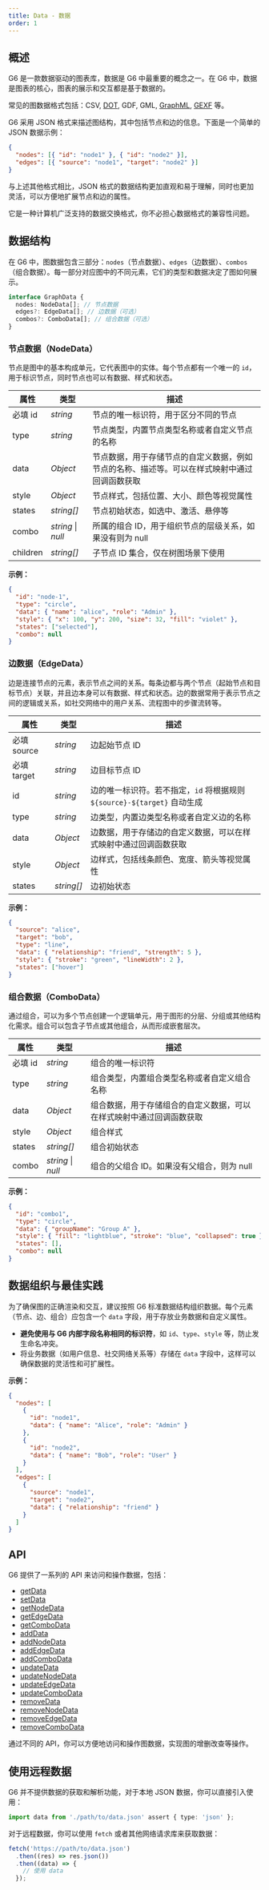 ```yaml
---
title: Data - 数据
order: 1
---
```


## 概述

G6 是一款数据驱动的图表库，数据是 G6 中最重要的概念之一。在 G6 中，数据是图表的核心，图表的展示和交互都是基于数据的。

常见的图数据格式包括：CSV, [DOT](https://graphviz.org/doc/info/lang.html), GDF, GML, [GraphML](http://graphml.graphdrawing.org/), [GEXF](https://gexf.net/) 等。

G6 采用 JSON 格式来描述图结构，其中包括节点和边的信息。下面是一个简单的 JSON 数据示例：

```json
{
  "nodes": [{ "id": "node1" }, { "id": "node2" }],
  "edges": [{ "source": "node1", "target": "node2" }]
}
```

与上述其他格式相比，JSON 格式的数据结构更加直观和易于理解，同时也更加灵活，可以方便地扩展节点和边的属性。

它是一种计算机广泛支持的数据交换格式，你不必担心数据格式的兼容性问题。

## 数据结构

在 G6 中，图数据包含三部分：`nodes`（节点数据）、`edges`（边数据）、`combos`（组合数据）。每一部分对应图中的不同元素，它们的类型和数据决定了图如何展示。

```ts
interface GraphData {
  nodes: NodeData[]; // 节点数据
  edges?: EdgeData[]; // 边数据（可选）
  combos?: ComboData[]; // 组合数据（可选）
}
```

### 节点数据（NodeData）

节点是图中的基本构成单元，它代表图中的实体。每个节点都有一个唯一的 `id`，用于标识节点，同时节点也可以有数据、样式和状态。

| 属性                                  | 类型               | 描述                                                                                         |
| ------------------------------------- | ------------------ | -------------------------------------------------------------------------------------------- |
| <Badge type="success">必填</Badge> id | _string_           | 节点的唯一标识符，用于区分不同的节点                                                         |
| type                                  | _string_           | 节点类型，内置节点类型名称或者自定义节点的名称                                               |
| data                                  | _Object_           | 节点数据，用于存储节点的自定义数据，例如节点的名称、描述等。可以在样式映射中通过回调函数获取 |
| style                                 | _Object_           | 节点样式，包括位置、大小、颜色等视觉属性                                                     |
| states                                | _string[]_         | 节点初始状态，如选中、激活、悬停等                                                           |
| combo                                 | _string_ \| _null_ | 所属的组合 ID，用于组织节点的层级关系，如果没有则为 null                                     |
| children                              | _string[]_         | 子节点 ID 集合，仅在树图场景下使用                                                           |

**示例：**

```json
{
  "id": "node-1",
  "type": "circle",
  "data": { "name": "alice", "role": "Admin" },
  "style": { "x": 100, "y": 200, "size": 32, "fill": "violet" },
  "states": ["selected"],
  "combo": null
}
```

### 边数据（EdgeData）

边是连接节点的元素，表示节点之间的关系。每条边都与两个节点（起始节点和目标节点）关联，并且边本身可以有数据、样式和状态。边的数据常用于表示节点之间的逻辑或关系，如社交网络中的用户关系、流程图中的步骤流转等。

| 属性                                      | 类型       | 描述                                                                     |
| ----------------------------------------- | ---------- | ------------------------------------------------------------------------ |
| <Badge type="success">必填</Badge> source | _string_   | 边起始节点 ID                                                            |
| <Badge type="success">必填</Badge> target | _string_   | 边目标节点 ID                                                            |
| id                                        | _string_   | 边的唯一标识符。若不指定，`id` 将根据规则 `${source}-${target}` 自动生成 |
| type                                      | _string_   | 边类型，内置边类型名称或者自定义边的名称                                 |
| data                                      | _Object_   | 边数据，用于存储边的自定义数据，可以在样式映射中通过回调函数获取         |
| style                                     | _Object_   | 边样式，包括线条颜色、宽度、箭头等视觉属性                               |
| states                                    | _string[]_ | 边初始状态                                                               |

**示例：**

```json
{
  "source": "alice",
  "target": "bob",
  "type": "line",
  "data": { "relationship": "friend", "strength": 5 },
  "style": { "stroke": "green", "lineWidth": 2 },
  "states": ["hover"]
}
```

### 组合数据（ComboData）

通过组合，可以为多个节点创建一个逻辑单元，用于图形的分层、分组或其他结构化需求。组合可以包含子节点或其他组合，从而形成嵌套层次。

| 属性                                  | 类型               | 描述                                                                 |
| ------------------------------------- | ------------------ | -------------------------------------------------------------------- |
| <Badge type="success">必填</Badge> id | _string_           | 组合的唯一标识符                                                     |
| type                                  | _string_           | 组合类型，内置组合类型名称或者自定义组合名称                         |
| data                                  | _Object_           | 组合数据，用于存储组合的自定义数据，可以在样式映射中通过回调函数获取 |
| style                                 | _Object_           | 组合样式                                                             |
| states                                | _string[]_         | 组合初始状态                                                         |
| combo                                 | _string_ \| _null_ | 组合的父组合 ID。如果没有父组合，则为 null                           |

**示例：**

```json
{
  "id": "combo1",
  "type": "circle",
  "data": { "groupName": "Group A" },
  "style": { "fill": "lightblue", "stroke": "blue", "collapsed": true },
  "states": [],
  "combo": null
}
```

## 数据组织与最佳实践

为了确保图的正确渲染和交互，建议按照 G6 标准数据结构组织数据。每个元素（节点、边、组合）应包含一个 `data` 字段，用于存放业务数据和自定义属性。

- **避免使用与 G6 内部字段名称相同的标识符**，如 `id`、`type`、`style` 等，防止发生命名冲突。
- 将业务数据（如用户信息、社交网络关系等）存储在 `data` 字段中，这样可以确保数据的灵活性和可扩展性。

**示例：**

```json
{
  "nodes": [
    {
      "id": "node1",
      "data": { "name": "Alice", "role": "Admin" }
    },
    {
      "id": "node2",
      "data": { "name": "Bob", "role": "User" }
    }
  ],
  "edges": [
    {
      "source": "node1",
      "target": "node2",
      "data": { "relationship": "friend" }
    }
  ]
}
```

## API

G6 提供了一系列的 API 来访问和操作数据，包括：

- [getData](/api/graph/method#graphgetdata)
- [setData](/api/graph/method#graphsetdatadata)
- [getNodeData](/api/graph/method#graphgetnodedata)
- [getEdgeData](/api/graph/method#graphgetedgedata)
- [getComboData](/api/graph/method#graphgetcombodata)
- [addData](/api/graph/method#graphadddatadata)
- [addNodeData](/api/graph/method#graphaddnodedatadata)
- [addEdgeData](/api/graph/method#graphaddedgedatadata)
- [addComboData](/api/graph/method#graphaddcombodatadata)
- [updateData](/api/graph/method#graphupdatedatadata)
- [updateNodeData](/api/graph/method#graphupdatenodedatadata)
- [updateEdgeData](/api/graph/method#graphupdateedgedatadata)
- [updateComboData](/api/graph/method#graphupdatecombodatadata)
- [removeData](/api/graph/method#graphremovedataids)
- [removeNodeData](/api/graph/method#graphremovenodedataids)
- [removeEdgeData](/api/graph/method#graphremoveedgedataids)
- [removeComboData](/api/graph/method#graphremovecombodataids)

通过不同的 API，你可以方便地访问和操作图数据，实现图的增删改查等操作。

## 使用远程数据

G6 并不提供数据的获取和解析功能，对于本地 JSON 数据，你可以直接引入使用：

```typescript
import data from './path/to/data.json' assert { type: 'json' };
```

对于远程数据，你可以使用 `fetch` 或者其他网络请求库来获取数据：

```typescript
fetch('https://path/to/data.json')
  .then((res) => res.json())
  .then((data) => {
    // 使用 data
  });
```
